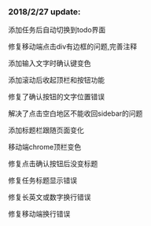 ### 2018/2/27 update:

添加任务后自动切换到todo界面

修复移动端点击div有边框的问题,完善注释 

添加输入文字时确认键变色 

添加滚动后收起顶栏和按钮功能 

修复了确认按钮的文字位置错误 

解决了点击空白地区不能收回sidebar的问题

添加标题栏跟随页面变化

移动端chrome顶栏变色

修复点击确认按钮后没变标题

修复任务标题显示错误

修复长英文或数字换行错误

修复移动端换行错误
